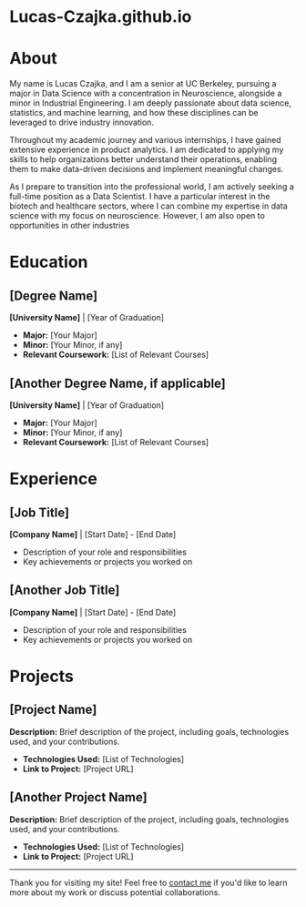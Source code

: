 # Lucas-Czajka.github.io

# About

My name is Lucas Czajka, and I am a senior at UC Berkeley, pursuing a major in Data Science with a concentration in Neuroscience, alongside a minor in Industrial Engineering. I am deeply passionate about data science, statistics, and machine learning, and how these disciplines can be leveraged to drive industry innovation.

Throughout my academic journey and various internships, I have gained extensive experience in product analytics. I am dedicated to applying my skills to help organizations better understand their operations, enabling them to make data-driven decisions and implement meaningful changes.

As I prepare to transition into the professional world, I am actively seeking a full-time position as a Data Scientist. I have a particular interest in the biotech and healthcare sectors, where I can combine my expertise in data science with my focus on neuroscience. However, I am also open to opportunities in other industries

# Education

## [Degree Name]
**[University Name]** | [Year of Graduation]

- **Major:** [Your Major]
- **Minor:** [Your Minor, if any]
- **Relevant Coursework:** [List of Relevant Courses]

## [Another Degree Name, if applicable]
**[University Name]** | [Year of Graduation]

- **Major:** [Your Major]
- **Minor:** [Your Minor, if any]
- **Relevant Coursework:** [List of Relevant Courses]

# Experience

## [Job Title]
**[Company Name]** | [Start Date] - [End Date]

- Description of your role and responsibilities
- Key achievements or projects you worked on

## [Another Job Title]
**[Company Name]** | [Start Date] - [End Date]

- Description of your role and responsibilities
- Key achievements or projects you worked on

# Projects

## [Project Name]
**Description:** Brief description of the project, including goals, technologies used, and your contributions.

- **Technologies Used:** [List of Technologies]
- **Link to Project:** [Project URL]

## [Another Project Name]
**Description:** Brief description of the project, including goals, technologies used, and your contributions.

- **Technologies Used:** [List of Technologies]
- **Link to Project:** [Project URL]

---

Thank you for visiting my site! Feel free to [contact me](/contact) if you'd like to learn more about my work or discuss potential collaborations.
